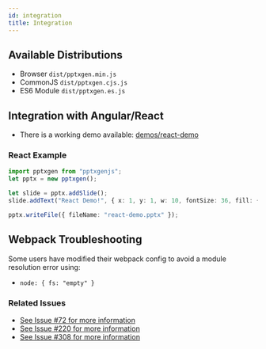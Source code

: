 ```yaml
---
id: integration
title: Integration
---
```


## Available Distributions

- Browser `dist/pptxgen.min.js`
- CommonJS `dist/pptxgen.cjs.js`
- ES6 Module `dist/pptxgen.es.js`

## Integration with Angular/React

- There is a working demo available: [demos/react-demo](https://github.com/gitbrent/PptxGenJS/tree/master/demos/react-demo)

### React Example

```typescript
import pptxgen from "pptxgenjs";
let pptx = new pptxgen();

let slide = pptx.addSlide();
slide.addText("React Demo!", { x: 1, y: 1, w: 10, fontSize: 36, fill: { color: "F1F1F1" }, align: "center" });

pptx.writeFile({ fileName: "react-demo.pptx" });
```

## Webpack Troubleshooting

Some users have modified their webpack config to avoid a module resolution error using:

- `node: { fs: "empty" }`

### Related Issues

- [See Issue #72 for more information](https://github.com/gitbrent/PptxGenJS/issues/72)
- [See Issue #220 for more information](https://github.com/gitbrent/PptxGenJS/issues/220)
- [See Issue #308 for more information](https://github.com/gitbrent/PptxGenJS/issues/308)
